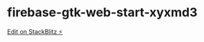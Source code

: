 # firebase-gtk-web-start-xyxmd3

[Edit on StackBlitz ⚡️](https://stackblitz.com/edit/firebase-gtk-web-start-xyxmd3)
